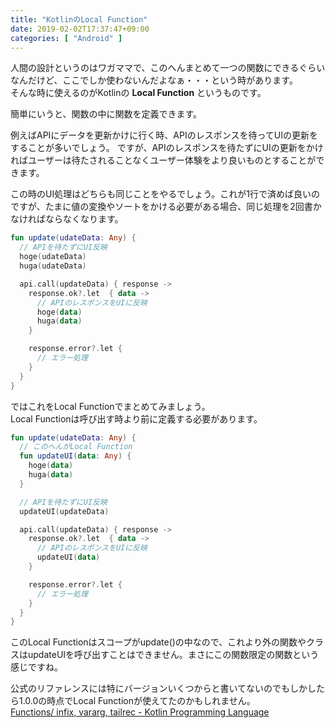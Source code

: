 ```yaml
---
title: "KotlinのLocal Function"
date: 2019-02-02T17:37:47+09:00
categories: [ "Android" ]
---
```


人間の設計というのはワガママで、このへんまとめて一つの関数にできるぐらいなんだけど、ここでしか使わないんだよなぁ・・・という時があります。  
そんな時に使えるのがKotlinの **Local Function** というものです。

簡単にいうと、関数の中に関数を定義できます。

例えばAPIにデータを更新かけに行く時、APIのレスポンスを待ってUIの更新をすることが多いでしょう。
ですが、APIのレスポンスを待たずにUIの更新をかければユーザーは待たされることなくユーザー体験をより良いものとすることができます。

この時のUI処理はどちらも同じことをやるでしょう。これが1行で済めば良いのですが、たまに値の変換やソートをかける必要がある場合、同じ処理を2回書かなければならなくなります。

```kotlin
fun update(udateData: Any) {
  // APIを待たずにUI反映
  hoge(udateData)
  huga(udateData)

  api.call(updateData) { response ->
    response.ok?.let  { data ->
      // APIのレスポンスをUIに反映
      hoge(data)
      huga(data)
    }

    response.error?.let {
      // エラー処理
    }
  }
}
```

ではこれをLocal Functionでまとめてみましょう。  
Local Functionは呼び出す時より前に定義する必要があります。

```kotlin
fun update(udateData: Any) {
  // このへんがLocal Function
  fun updateUI(data: Any) {
    hoge(data)
    huga(data)
  }

  // APIを待たずにUI反映
  updateUI(updateData)

  api.call(updateData) { response ->
    response.ok?.let  { data ->
      // APIのレスポンスをUIに反映
      updateUI(data)
    }

    response.error?.let {
      // エラー処理
    }
  }
}
```

このLocal Functionはスコープがupdate()の中なので、これより外の関数やクラスはupdateUIを呼び出すことはできません。まさにこの関数限定の関数という感じですね。

公式のリファレンスには特にバージョンいくつからと書いてないのでもしかしたら1.0.0の時点でLocal Functionが使えてたのかもしれません。  
[Functions/ infix, vararg, tailrec - Kotlin Programming Language](https://kotlinlang.org/docs/reference/functions.html#local-functions)
